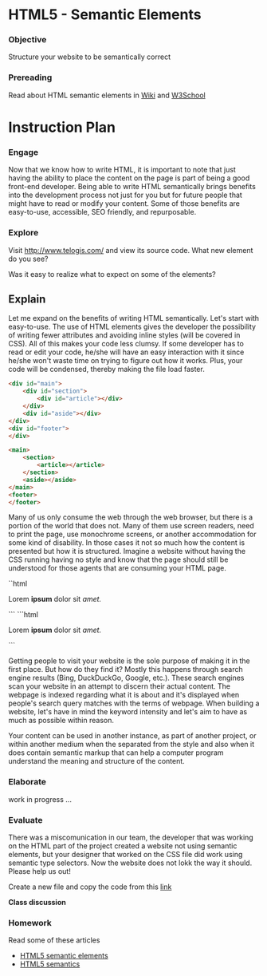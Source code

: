 # HTML5 - Semantic Elements

### Objective
Structure your website to be semantically correct 

### Prereading
Read about HTML semantic elements in [Wiki](https://en.wikipedia.org/wiki/Semantic_HTML) and [W3School](http://www.w3schools.com/html/html5_semantic_elements.asp)

# Instruction Plan 

### Engage 

Now that we know how to write HTML, it is important to note that just having the ability to place the content on the page is part of being a good front-end developer. Being able to write HTML semantically brings benefits into the development process not just for you but for future people that might have to read or modify your content. Some of those benefits are easy-to-use, accessible, SEO friendly, and repurposable.

### Explore

Visit http://www.telogis.com/ and view its source code. What new element do you see? 

Was it easy to realize what to expect on some of the elements?  

## Explain 

Let me expand on the benefits of writing HTML semantically. Let's start with easy-to-use. The use of HTML elements gives the developer the possibility of writing fewer attributes and avoiding inline styles (will be covered in CSS). All of this makes your code less clumsy. If some developer has to read or edit your code, he/she will have an easy interaction with it since he/she won't waste time on trying to figure out how it works. Plus, your code will be condensed, thereby making the file load faster.

```html
<div id="main">
    <div id="section">
        <div id="article"></div>
    </div>
    <div id="aside"></div>
</div>
<div id="footer">
</div>
```

```html
<main>
    <section>
        <article></article>
    </section>
    <aside></aside>
</main>
<footer>
</footer>
```

Many of us only consume the web through the web browser, but there is a portion of the world that does not. Many of them use screen readers, need to print the page, use monochrome screens, or another accommodation for some kind of disability. In those cases it not so much how the content is presented but how it is structured. Imagine a website without having the CSS running having no style and know that the page should still be understood for those agents that are consuming your HTML page. 

``html
<p>Lorem <b>ipsum</b> dolor sit <i>amet.</i></p>
```
```html
<p>Lorem <strong>ipsum</strong> dolor sit <em>amet.</em></p>
```

Getting people to visit your website is the sole purpose of making it in the first place. But how do they find it? Mostly this happens through search engine results (Bing, DuckDuckGo, Google, etc.). These search engines scan your website in an attempt to discern their actual content. The webpage is indexed regarding what it is about and it's displayed when people's search query matches with the terms of webpage. When building a website, let's have in mind the keyword intensity and let's aim to have as much as possible within reason. 

Your content can be used in another instance, as part of another project, or within another medium when the separated from the style and also when it does contain semantic markup that can help a computer program understand the meaning and structure of the content. 

### Elaborate 

work in progress ...

### Evaluate 

There was a miscomunication in our team, the developer that was working on the HTML part of the project created a website not using semantic elements, but your designer that worked on the CSS file did work using semantic type selectors. Now the website does not lokk the way it should. Please help us out!

Create a new file and copy the code from this [link](../exercises/02/evaluation.html)

**Class discussion**

### Homework 

Read some of these articles 
* [HTML5 semantic elements](http://vanseodesign.com/web-design/html5-semantic-elements/)
* [HTML5 semantics](http://www.smashingmagazine.com/2011/11/html5-semantics/)
